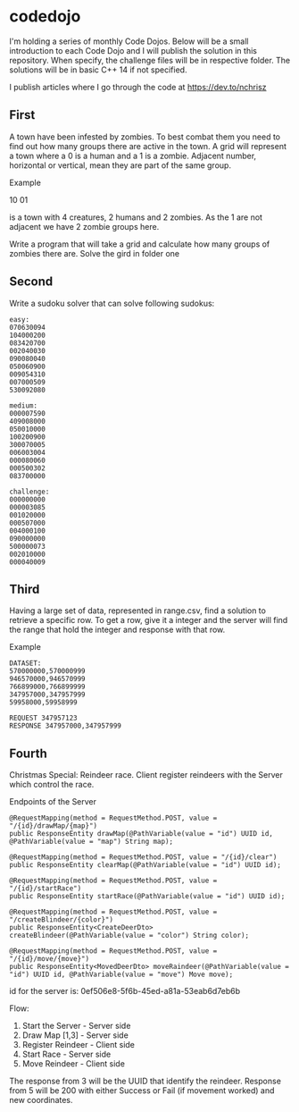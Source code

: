 # codedojo
I'm holding a series of monthly Code Dojos. Below will be a small introduction to each Code Dojo and I will publish the solution in this repository. When specify, the challenge files will be in respective folder. The solutions will be in basic C++ 14 if not specified.

I publish articles where I go through the code at https://dev.to/nchrisz

## First

A town have been infested by zombies. To best combat them you need to find out how many groups there are active in the town. A grid will represent a town where a 0 is a human and a 1 is a zombie. Adjacent number, horizontal or vertical, mean they are part of the same group.

Example

10
01

is a town with 4 creatures, 2 humans and 2 zombies. As the 1 are not adjacent we have 2 zombie groups here.

Write a program that will take a grid and calculate how many groups of zombies there are. Solve the gird in folder one

## Second

Write a sudoku solver that can solve following sudokus:
```
easy:
070630094
104000200
083420700
002040030
090080040
050060900
009054310
007000509
530092080

medium:
000007590
409008000
050010000
100200900
300070005
006003004
000080060
000500302
083700000

challenge:
000000000
000003085
001020000
000507000
004000100
090000000
500000073
002010000
000040009
```

## Third

Having a large set of data, represented in range.csv, find a solution to retrieve a specific row.
To get a row, give it a integer and the server will find the range that hold the integer and response with that row.

Example
```
DATASET:
570000000,570000999
946570000,946570999
766899000,766899999
347957000,347957999
59958000,59958999

REQUEST 347957123
RESPONSE 347957000,347957999
```

## Fourth

Christmas Special: Reindeer race. Client register reindeers with the Server which control the race.

Endpoints of the Server
```
@RequestMapping(method = RequestMethod.POST, value = "/{id}/drawMap/{map}")
public ResponseEntity drawMap(@PathVariable(value = "id") UUID id, @PathVariable(value = "map") String map);

@RequestMapping(method = RequestMethod.POST, value = "/{id}/clear")
public ResponseEntity clearMap(@PathVariable(value = "id") UUID id);

@RequestMapping(method = RequestMethod.POST, value = "/{id}/startRace")
public ResponseEntity startRace(@PathVariable(value = "id") UUID id);

@RequestMapping(method = RequestMethod.POST, value = "/createBlindeer/{color}")
public ResponseEntity<CreateDeerDto> createBlindeer(@PathVariable(value = "color") String color);

@RequestMapping(method = RequestMethod.POST, value = "/{id}/move/{move}")
public ResponseEntity<MovedDeerDto> moveRaindeer(@PathVariable(value = "id") UUID id, @PathVariable(value = "move") Move move);

```
id for the server is: 0ef506e8-5f6b-45ed-a81a-53eab6d7eb6b

Flow:
1. Start the Server - Server side
2. Draw Map [1,3] - Server side
3. Register Reindeer - Client side
4. Start Race - Server side
5. Move Reindeer - Client side

The response from 3 will be the UUID that identify the reindeer.
Response from 5 will be 200 with either Success or Fail (if movement worked) and new coordinates.